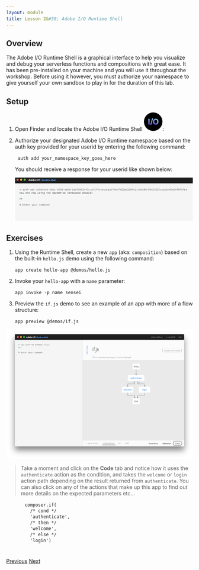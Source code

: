 ```yaml
---
layout: module
title: Lesson 2&#58; Adobe I/O Runtime Shell
---
```


## Overview
The Adobe I/O Runtime Shell is a graphical interface to help you visualize and debug your serverless functions and compositions with great ease. It has been pre-installed on your machine and you will use it throughout the workshop. Before using it however, you must authorize your namespace to give yourself your own sandbox to play in for the duration of this lab.

## Setup
1. Open Finder and locate the Adobe I/O Runtime Shell ![](images/adobe-runtime-shell-logo.png):
2. Authorize your designated Adobe I/O Runtime namespace based on the auth key provided for your userid by entering the following command:

        auth add your_namespace_key_goes_here

    You should receive a response for your userid like shown below:

   ![](images/auth-namespace.png)

## Exercises
1. Using the Runtime Shell, create a new `app` (aka: `composition`) based on the built-in `hello.js` demo using the following command:

       app create hello-app @demos/hello.js

2. Invoke your `hello-app` with a `name` parameter:

       app invoke -p name sensei

3. Preview the `if.js` demo to see an example of an app with more of a flow structure:

       app preview @demos/if.js

 ![](images/if-flow.png)
  
 > Take a moment and click on the **Code** tab and notice how it uses the `authenticate` action as the condition, and takes the `welcome` or `login` action path depending on the result returned from `authenticate`. You can also click on any of the actions that make up this app to find out more details on the expected parameters etc...

           composer.if(
             /* cond */
             'authenticate',
             /* then */
             'welcome',
             /* else */
             'login')

<div class="row" style="margin-top:40px;">
<div class="col-sm-12">
<a href="lesson1.html" class="btn btn-default"><i class="glyphicon glyphicon-chevron-left"></i> Previous</a>
<a href="lesson3.html" class="btn btn-default pull-right">Next <i class="glyphicon
glyphicon-chevron-right"></i></a>
</div>
</div>
